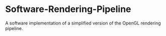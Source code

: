 # Software-Rendering-Pipeline
A software implementation of a simplified version of the OpenGL rendering pipeline.
